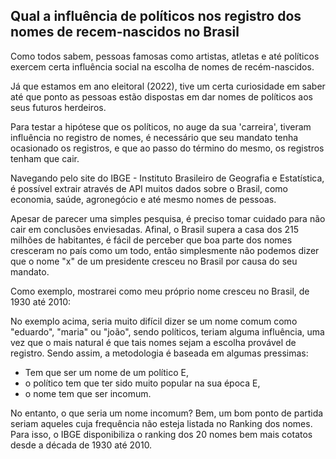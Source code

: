 ## Qual a influência de políticos nos registro dos nomes de recem-nascidos no Brasil

Como todos sabem, pessoas famosas como artistas, atletas e até políticos exercem certa influência social
na escolha de nomes de recém-nascidos.

Já que estamos em ano eleitoral (2022), tive um certa curiosidade em saber até que ponto as pessoas estão
dispostas em dar nomes de políticos aos seus futuros herdeiros.

Para testar a hipótese que os políticos, no auge da sua 'carreira', tiveram influência no registro de nomes, 
é necessário que seu mandato tenha ocasionado os registros, e que ao passo do término do mesmo, os registros
tenham que cair.

Navegando pelo site do IBGE - Instituto Brasileiro de Geografia e Estatística, é possível extrair através
de API muitos dados sobre o Brasil, como economia, saúde, agronegócio e até mesmo nomes de pessoas.

Apesar de parecer uma simples pesquisa, é preciso tomar cuidado para não cair em conclusões enviesadas. Afinal,
o Brasil supera a casa dos 215 milhões de habitantes, é fácil de perceber que boa parte dos nomes cresceram
no país como um todo, então simplesmente não podemos dizer que o nome "x" de um presidente cresceu no Brasil
por causa do seu mandato.

Como exemplo, mostrarei como meu próprio nome cresceu no Brasil, de 1930 até 2010:




No exemplo acima, seria muito difícil dizer se um nome comum como "eduardo", "maria" ou "joão", sendo políticos,
teriam alguma influência, uma vez que o mais natural é que tais nomes sejam a escolha provável de registro.
Sendo assim, a metodologia é baseada em algumas pressimas:

* Tem que ser um nome de um político E,
* o político tem que ter sido muito popular na sua época E,
* o nome tem que ser incomum.


No entanto, o que seria um nome incomum? Bem, um bom ponto de partida seriam aqueles cuja frequência não 
esteja listada no Ranking dos nomes. Para isso, o IBGE disponibiliza o ranking dos 20 nomes bem mais 
cotatos desde a década de 1930 até 2010.



